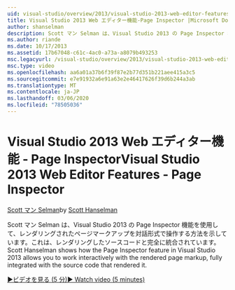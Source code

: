 ```yaml
---
uid: visual-studio/overview/2013/visual-studio-2013-web-editor-features-page-inspector
title: Visual Studio 2013 Web エディター機能-Page Inspector |Microsoft Docs
author: shanselman
description: Scott マン Selman は、Visual Studio 2013 の Page Inspector 機能を使用して、レンダリングされたページマークアップ (完全に統合された...) を対話的に操作する方法を示しています。
ms.author: riande
ms.date: 10/17/2013
ms.assetid: 17b67048-c61c-4ac0-a73a-a8079b493253
msc.legacyurl: /visual-studio/overview/2013/visual-studio-2013-web-editor-features-page-inspector
msc.type: video
ms.openlocfilehash: aa6a01a37b6f39f87e2b77d351b221aee415a3c5
ms.sourcegitcommit: e7e91932a6e91a63e2e46417626f39d6b244a3ab
ms.translationtype: MT
ms.contentlocale: ja-JP
ms.lasthandoff: 03/06/2020
ms.locfileid: "78505036"
---
```

# <a name="visual-studio-2013-web-editor-features---page-inspector"></a><span data-ttu-id="38071-103">Visual Studio 2013 Web エディター機能 - Page Inspector</span><span class="sxs-lookup"><span data-stu-id="38071-103">Visual Studio 2013 Web Editor Features - Page Inspector</span></span>

<span data-ttu-id="38071-104">[Scott マン Selman](https://github.com/shanselman)</span><span class="sxs-lookup"><span data-stu-id="38071-104">by [Scott Hanselman](https://github.com/shanselman)</span></span>

<span data-ttu-id="38071-105">Scott マン Selman は、Visual Studio 2013 の Page Inspector 機能を使用して、レンダリングされたページマークアップを対話形式で操作する方法を示しています。これは、レンダリングしたソースコードと完全に統合されています。</span><span class="sxs-lookup"><span data-stu-id="38071-105">Scott Hanselman shows how the Page Inspector feature in Visual Studio 2013 allows you to work interactively with the rendered page markup, fully integrated with the source code that rendered it.</span></span>

[<span data-ttu-id="38071-106">&#9654;ビデオを見る (5 分)</span><span class="sxs-lookup"><span data-stu-id="38071-106">&#9654; Watch video (5 minutes)</span></span>](https://channel9.msdn.com/Blogs/ASP-NET-Site-Videos/visual-studio-2013-web-editor-features-page-inspector)
